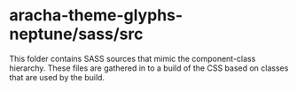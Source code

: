 # aracha-theme-glyphs-neptune/sass/src

This folder contains SASS sources that mimic the component-class hierarchy. These files
are gathered in to a build of the CSS based on classes that are used by the build.
